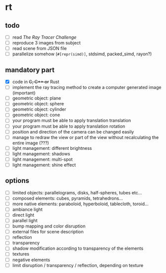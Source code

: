# rt

## todo

- [ ] read *The Ray Tracer Challenge*
- [ ] reproduce 3 images from subject
- [ ] read scene from JSON file
- [ ] parallelize somehow (`#[repr(simd)]`, stdsimd, packed_simd, rayon?)

## mandatory part

- [x] code in ~~C, C++ or~~ Rust
- [ ] implement the ray tracing method to create a computer generated image (important)
- [ ] geometric object: plane
- [ ] geometric object: sphere
- [ ] geometric object: cylinder
- [ ] geometric object: cone
- [ ] your program must be able to apply translation translation
- [ ] your program must be able to apply translation rotation
- [ ] position and direction of the camera can be changed easily
- [ ] manage to redraw the view or part of the view without recalculating the entire image (???)
- [ ] light management: different brightness
- [ ] light management: shadows
- [ ] light management: multi-spot
- [ ] light management: shine effect

## options

- [ ] limited objects: parallelograms, disks, half-spheres, tubes etc...
- [ ] composed elements: cubes, pyramids, tetrahedrons...
- [ ] more native elements: paraboloid, hyperboloid, tablecloth, toroid...
- [ ] ambiance light
- [ ] direct light
- [ ] parallel light
- [ ] bump mapping and color disruption
- [ ] external files for scene description
- [ ] reflection
- [ ] transparency
- [ ] shadow modification according to transparency of the elements
- [ ] textures
- [ ] negative elements
- [ ] limit disruption / transparency / reflection, depending on texture
